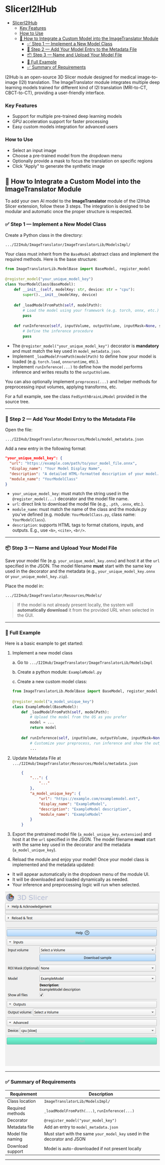 # SlicerI2IHub
- [SlicerI2IHub](#sliceri2ihub)
    - [Key Features](#key-features)
    - [How to Use](#how-to-use)
  - [🔌 How to Integrate a Custom Model into the ImageTranslator Module](#-how-to-integrate-a-custom-model-into-the-imagetranslator-module)
    - [✅ Step 1 — Implement a New Model Class](#-step-1--implement-a-new-model-class)
    - [🧠 Step 2 — Add Your Model Entry to the Metadata File](#-step-2--add-your-model-entry-to-the-metadata-file)
    - [📦 Step 3 — Name and Upload Your Model File](#-step-3--name-and-upload-your-model-file)
    - [🧠 Full Example](#-full-example)
    - [✅ Summary of Requirements](#-summary-of-requirements)

I2IHub is an open-source 3D Slicer module designed for medical image-to-image (I2I) translation. The ImageTranslator module integrates multiple deep learning models trained for different kind of I2I translation (MRI-to-CT, CBCT-to-CT), providing a user-friendly interface.

### Key Features

- Support for multiple pre-trained deep learning models</li>
- GPU acceleration support for faster processing</li>
- Easy custom models integration for advanced users</li>

### How to Use

- Select an input image</li>
- Choose a pre-trained model from the dropdown menu</li>
- Optionally provide a mask to focus the translation on specific regions</li>
- Click "Apply" to generate the synthetic image</li>

## 🔌 How to Integrate a Custom Model into the ImageTranslator Module

To add your own AI model to the **ImageTranslator** module of the I2IHub Slicer extension, follow these 3 steps. The integration is designed to be modular and automatic once the proper structure is respected.

### ✅ Step 1 — Implement a New Model Class

Create a Python class in the directory:

```
.../I2IHub/ImageTranslator/ImageTranslatorLib/ModelsImpl/
```

Your class must inherit from the `BaseModel` abstract class and implement the required methods. Here is the base structure:

```python
from ImageTranslatorLib.ModelBase import BaseModel, register_model

@register_model("your_unique_model_key")
class YourModelClass(BaseModel):
    def __init__(self, modelKey: str, device: str = "cpu"):
        super().__init__(modelKey, device)

    def _loadModelFromPath(self, modelPath):
        # Load the model using your framework (e.g. torch, onnx, etc.)
        pass

    def runInference(self, inputVolume, outputVolume, inputMask=None, showAllFiles=True):
        # Define the inference procedure
        pass
```

* The `@register_model("your_unique_model_key")` decorator is **mandatory** and must match the key used in `model_metadata.json`.
* Implement `_loadModelFromPath(modelPath)` to define how your model is loaded (e.g. `torch.load`, `onnxruntime`, etc.).
* Implement `runInference(...)` to define how the model performs inference and writes results to the `outputVolume`.

You can also optionally implement `preprocess(...)` and helper methods for preprocessing input volumes, applying transforms, etc.

For a full example, see the class `FedSynthBrainLiModel` provided in the source tree.

---

### 🧠 Step 2 — Add Your Model Entry to the Metadata File

Open the file:

```
.../I2IHub/ImageTranslator/Resources/Models/model_metadata.json
```

Add a new entry in the following format:

```json
"your_unique_model_key": {
  "url": "https://example.com/path/to/your_model_file.onnx",
  "display_name": "Your Model Display Name",
  "description": "A detailed HTML-formatted description of your model. <b>Include citations, inputs, and outputs.</b>",
  "module_name": "YourModelClass" 
}
```

* `your_unique_model_key`: must match the string used in the `@register_model(...)` decorator and the model file name.
* `url`: direct link to download the model file (e.g., `.pth`, `.onnx`, etc.).
* `module_name`: must match the name of the class and the module.py you've defined (e.g. module: `YourModelClass.py`, class name: `YourModelClass`).
* `description`: supports HTML tags to format citations, inputs, and outputs. E.g., use `<b>`, `<cite>`, `<br/>`.

---

### 📦 Step 3 — Name and Upload Your Model File

Save your model file (e.g. `your_unique_model_key.onnx`) and host it at the `url` specified in the JSON. The model filename **must** start with the same key used in the decorator and the metadata (e.g., `your_unique_model_key.onnx` or `your_unique_model_key.zip`).

Place the model in:

```
.../I2IHub/ImageTranslator/Resources/Models/
```

> If the model is not already present locally, the system will **automatically download** it from the provided URL when selected in the GUI.

---

### 🧠 Full Example

Here is a basic example to get started:

1. Implement a new model class

   a. Go to  `.../I2IHub/ImageTranslator/ImageTranslatorLib/ModelsImpl`

   b. Create a python module: `ExampleModel.py`

   c. Create a new custom model class: 

    ```python
    from ImageTranslatorLib.ModelBase import BaseModel, register_model
            
    @register_model("a_model_unique_key")
    class ExampleModel(BaseModel):
        def _loadModelFromPath(self, modelPath):
            # Upload the model from the OS as you prefer
            model = ...
            return model
                
        def runInference(self, inputVolume, outputVolume, inputMask=None, showAllFiles=True):
            # Customize your preprocess, run inference and show the output
            ...
    ```

2. Update Metadata File at `.../I2IHub/ImageTranslator/Resources/Models/metadata.json`
    ```json
        {
            "...": {
                "..."
            },
            "a_model_unique_key": {
                "url": "https://example.com/examplemodel.ext",
                "display_name": "ExampleModel",
                "description": "ExampleModel description",
                "module_name": "ExampleModel"
            }
        }
3. Export the pretrained model file (`a_model_unique_key.extension`) and host it at the `url` specified in the JSON. The model filename **must** start with the same key used in the decorator and the metadata (`a_model_unique_key`).

4. Reload the module and enjoy your model! Once your model class is implemented and the metadata updated:

* It will appear automatically in the dropdown menu of the module UI.
* It will be downloaded and loaded dynamically as needed.
* Your inference and preprocessing logic will run when selected.

<center>
    <img src="./assets/ExampleModelIntegration.png">
</center>

---

### ✅ Summary of Requirements

| Requirement       | Description                                                              |
| ----------------- | ------------------------------------------------------------------------ |
| Class location    | `ImageTranslatorLib/ModelsImpl/`                                         |
| Required methods  | `_loadModelFromPath(...)`, `runInference(...)`                           |
| Decorator         | `@register_model("your_model_key")`                                      |
| Metadata file     | Add an entry to `model_metadata.json`                                    |
| Model file naming | Must start with the same `your_model_key` used in the decorator and JSON |
| Download support  | Model is auto-downloaded if not present locally                          |

---
